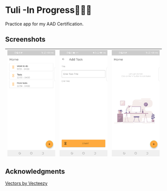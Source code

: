# Tuli -In Progress👨🏻‍🔧

Practice app for my AAD Certification.

## Screenshots

|<img src="art/1home.png" width=200/> |<img src="art/2.png" width=200/>|<img src="art/3home.png" width=200/>|
|:--:| :--:|:--:|

## Acknowledgments

<a href="https://www.vecteezy.com/"> Vectors by Vecteezy</a>
